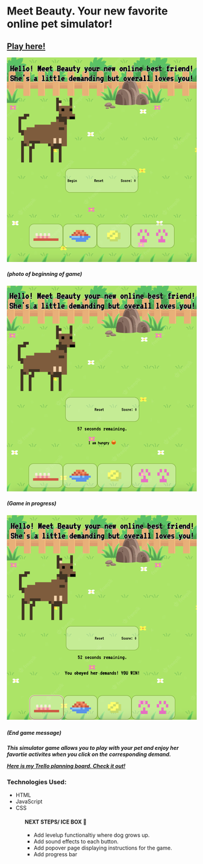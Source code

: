 <h1> Meet Beauty. Your new favorite online pet simulator!</h1>
<h2>
<a href="https://beauty-simulator.netlify.app/">Play here!</a>
</h2>

![Beginning Game](assets/Screenshot%202022-12-23%20at%201.35.44%20AM.png)
<h5>(photo of beginning of game)</h5>

![Game Progress](assets/Screenshot%202022-12-23%20at%201.36.04%20AM.png)
<h5>(Game in progress)<h5>

![End Game Message](assets/Screenshot%202022-12-23%20at%201.36.36%20AM.png)
<h5>(End game message)<h5>

<p> This simulator game allows you to play with your pet and enjoy her favortie activites when you click on the corresponding demand.</p>

<a href="https://trello.com/b/mKUxbXxO/pet-simulator"> Here is my Trello planning board. Check it out!</a>

<h3> Technologies Used: </h3>
<ul>
<li> HTML</li>
<li>JavaScript</li>
<li>CSS</li>
<ul>

<h4> NEXT STEPS/ ICE BOX 🧊</h4>
<ul>
<li> Add levelup functionaltiy where dog grows up.</li>
<li>Add sound effects to each button.</li>
<li>Add popover page displaying instructions for the game.</li>
<li>Add progress bar</li>
<ul>